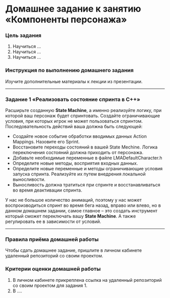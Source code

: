 # Домашнее задание к занятию «Компоненты персонажа»

### Цель задания

1. Научиться ...
2. Научиться ...
3. Научиться ...

### Инструкция по выполнению домашнего задания

Изучите дополнительные материалы к лекции из презентации.

------

### Задание 1 «Реализовать состояние спринта в С++»

Расширьте созданную <b>State Machine</b>, а именно реализуйте логику, при которой ваш персонаж будет спринтовать. Cоздайте ограничивающие условия, при которых игрок не может пользоваться спринтом. Последовательность действий ваша должна быть следующей:
* Создайте новое событие обработки вводимых данных Action Mappings. Назовите его Sprint.
* Восстановите переходы состояний в вашей State Mechine. Логика переключения состояний должна приходить от персонажа. 
* Добавьте необходимые переменные в файле LMADefaultCharacter.h
* Определите новые методы, восприятия входных данных.
* Определите новые переменные и методы ограничивающие условия запуска спринта. Реализуйте их путем внедрения локальной выносливости.
* Выносливость должна тратиться при спринте и восстанавливаться во время деактивации спринта.

У нас не большое количество анимаций, поэтому у нас может воспроизводиться спринт во время бега назад, вправо или влево, но в данном домашнем задании, самое главное – это создать инструмент который сможет переключать вашу <b>State Machine</b>. А также регулировать ее в зависимости от условий.

------

### Правила приёма домашней работы

Чтобы сдать домашнее задание, пришлите в личном кабинете удаленный репозиторий со своим проектом.

### Критерии оценки домашней работы

1. В личном кабинете прикреплена ссылка на удаленный репозиторий со своим проектом для задания 1.
2. В ....


